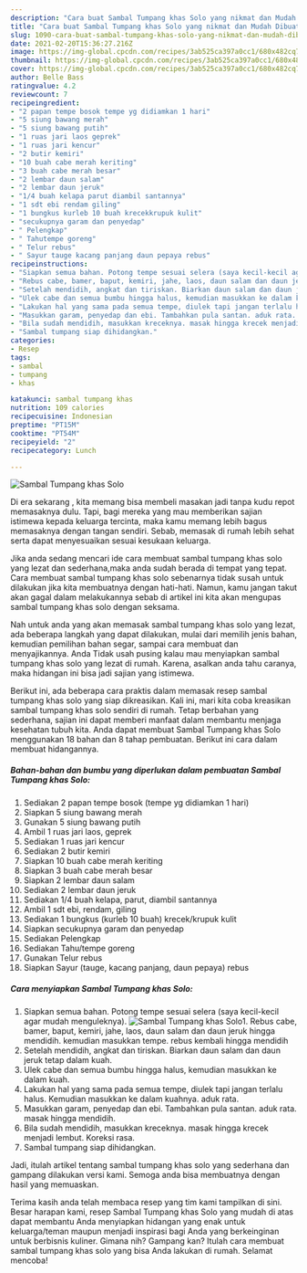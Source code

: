 ```yaml
---
description: "Cara buat Sambal Tumpang khas Solo yang nikmat dan Mudah Dibuat"
title: "Cara buat Sambal Tumpang khas Solo yang nikmat dan Mudah Dibuat"
slug: 1090-cara-buat-sambal-tumpang-khas-solo-yang-nikmat-dan-mudah-dibuat
date: 2021-02-20T15:36:27.216Z
image: https://img-global.cpcdn.com/recipes/3ab525ca397a0cc1/680x482cq70/sambal-tumpang-khas-solo-foto-resep-utama.jpg
thumbnail: https://img-global.cpcdn.com/recipes/3ab525ca397a0cc1/680x482cq70/sambal-tumpang-khas-solo-foto-resep-utama.jpg
cover: https://img-global.cpcdn.com/recipes/3ab525ca397a0cc1/680x482cq70/sambal-tumpang-khas-solo-foto-resep-utama.jpg
author: Belle Bass
ratingvalue: 4.2
reviewcount: 7
recipeingredient:
- "2 papan tempe bosok tempe yg didiamkan 1 hari"
- "5 siung bawang merah"
- "5 siung bawang putih"
- "1 ruas jari laos geprek"
- "1 ruas jari kencur"
- "2 butir kemiri"
- "10 buah cabe merah keriting"
- "3 buah cabe merah besar"
- "2 lembar daun salam"
- "2 lembar daun jeruk"
- "1/4 buah kelapa parut diambil santannya"
- "1 sdt ebi rendam giling"
- "1 bungkus kurleb 10 buah krecekkrupuk kulit"
- "secukupnya garam dan penyedap"
- " Pelengkap"
- " Tahutempe goreng"
- " Telur rebus"
- " Sayur tauge kacang panjang daun pepaya rebus"
recipeinstructions:
- "Siapkan semua bahan. Potong tempe sesuai selera (saya kecil-kecil agar mudah menguleknya)."
- "Rebus cabe, bamer, baput, kemiri, jahe, laos, daun salam dan daun jeruk hingga mendidih. kemudian masukkan tempe. rebus kembali hingga mendidih"
- "Setelah mendidih, angkat dan tiriskan. Biarkan daun salam dan daun jeruk tetap dalam kuah."
- "Ulek cabe dan semua bumbu hingga halus, kemudian masukkan ke dalam kuah."
- "Lakukan hal yang sama pada semua tempe, diulek tapi jangan terlalu halus. Kemudian masukkan ke dalam kuahnya. aduk rata."
- "Masukkan garam, penyedap dan ebi. Tambahkan pula santan. aduk rata. masak hingga mendidih."
- "Bila sudah mendidih, masukkan kreceknya. masak hingga krecek menjadi lembut. Koreksi rasa."
- "Sambal tumpang siap dihidangkan."
categories:
- Resep
tags:
- sambal
- tumpang
- khas

katakunci: sambal tumpang khas 
nutrition: 109 calories
recipecuisine: Indonesian
preptime: "PT15M"
cooktime: "PT54M"
recipeyield: "2"
recipecategory: Lunch

---
```



![Sambal Tumpang khas Solo](https://img-global.cpcdn.com/recipes/3ab525ca397a0cc1/680x482cq70/sambal-tumpang-khas-solo-foto-resep-utama.jpg)

Di era  sekarang , kita memang bisa membeli masakan jadi tanpa kudu repot memasaknya dulu. Tapi, bagi mereka yang mau memberikan sajian istimewa kepada keluarga tercinta, maka kamu memang lebih bagus memasaknya dengan tangan sendiri. Sebab, memasak di rumah lebih sehat serta dapat menyesuaikan sesuai kesukaan keluarga.

Jika anda sedang mencari ide cara membuat sambal tumpang khas solo yang lezat dan sederhana,maka anda sudah berada di tempat yang tepat. Cara membuat sambal tumpang khas solo  sebenarnya tidak susah untuk dilakukan jika kita membuatnya dengan hati-hati. Namun, kamu jangan takut akan gagal dalam melakukannya 
sebab di artikel ini kita akan mengupas sambal tumpang khas solo dengan seksama.  



Nah untuk anda yang akan memasak sambal tumpang khas solo yang lezat, ada beberapa langkah yang dapat dilakukan, mulai dari memilih jenis bahan, kemudian pemilihan bahan segar, sampai cara membuat dan menyajikannya. Anda Tidak usah pusing kalau mau menyiapkan sambal tumpang khas solo yang lezat di rumah. Karena, asalkan anda  tahu caranya, maka hidangan ini bisa jadi sajian yang istimewa.

Berikut ini, ada beberapa cara praktis  dalam memasak resep sambal tumpang khas solo yang siap dikreasikan. Kali ini, mari kita coba kreasikan sambal tumpang khas solo sendiri di rumah. Tetap berbahan yang sederhana, sajian ini dapat memberi manfaat dalam membantu menjaga kesehatan tubuh kita. Anda dapat membuat Sambal Tumpang khas Solo menggunakan 18 bahan dan 8 tahap pembuatan. Berikut ini cara dalam membuat hidangannya.

<!--inarticleads1-->

##### Bahan-bahan dan bumbu yang diperlukan dalam pembuatan Sambal Tumpang khas Solo:

1. Sediakan 2 papan tempe bosok (tempe yg didiamkan 1 hari)
1. Siapkan 5 siung bawang merah
1. Gunakan 5 siung bawang putih
1. Ambil 1 ruas jari laos, geprek
1. Sediakan 1 ruas jari kencur
1. Sediakan 2 butir kemiri
1. Siapkan 10 buah cabe merah keriting
1. Siapkan 3 buah cabe merah besar
1. Siapkan 2 lembar daun salam
1. Sediakan 2 lembar daun jeruk
1. Sediakan 1/4 buah kelapa, parut, diambil santannya
1. Ambil 1 sdt ebi, rendam, giling
1. Sediakan 1 bungkus (kurleb 10 buah) krecek/krupuk kulit
1. Siapkan secukupnya garam dan penyedap
1. Sediakan  Pelengkap
1. Sediakan  Tahu/tempe goreng
1. Gunakan  Telur rebus
1. Siapkan  Sayur (tauge, kacang panjang, daun pepaya) rebus




<!--inarticleads2-->

##### Cara menyiapkan Sambal Tumpang khas Solo:

1. Siapkan semua bahan. Potong tempe sesuai selera (saya kecil-kecil agar mudah menguleknya).
<img src="https://img-global.cpcdn.com/steps/d7738842d7675d24/160x128cq70/sambal-tumpang-khas-solo-langkah-memasak-1-foto.jpg" alt="Sambal Tumpang khas Solo">1. Rebus cabe, bamer, baput, kemiri, jahe, laos, daun salam dan daun jeruk hingga mendidih. kemudian masukkan tempe. rebus kembali hingga mendidih
1. Setelah mendidih, angkat dan tiriskan. Biarkan daun salam dan daun jeruk tetap dalam kuah.
1. Ulek cabe dan semua bumbu hingga halus, kemudian masukkan ke dalam kuah.
1. Lakukan hal yang sama pada semua tempe, diulek tapi jangan terlalu halus. Kemudian masukkan ke dalam kuahnya. aduk rata.
1. Masukkan garam, penyedap dan ebi. Tambahkan pula santan. aduk rata. masak hingga mendidih.
1. Bila sudah mendidih, masukkan kreceknya. masak hingga krecek menjadi lembut. Koreksi rasa.
1. Sambal tumpang siap dihidangkan.




Jadi, itulah artikel tentang  sambal tumpang khas solo  yang sederhana dan gampang dilakukan versi kami. Semoga anda bisa membuatnya dengan hasil yang memuaskan. 

Terima kasih anda telah membaca resep yang tim kami tampilkan di sini. Besar harapan kami, resep  Sambal Tumpang khas Solo yang mudah di atas dapat membantu Anda menyiapkan hidangan yang enak untuk keluarga/teman maupun menjadi inspirasi bagi Anda yang berkeinginan untuk berbisnis kuliner. Gimana nih? Gampang kan? Itulah cara membuat sambal tumpang khas solo yang bisa Anda lakukan di rumah. Selamat mencoba!

